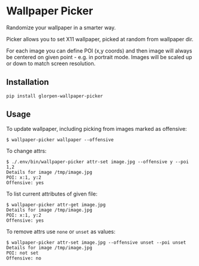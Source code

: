 # Wallpaper Picker

Randomize your wallpaper in a smarter way.

Picker allows you to set X11 wallpaper, picked at random from wallpaper dir.

For each image you can define POI (x,y coords) and then image will always be centered on given point - e.g. in portrait mode. 
Images will be scaled up or down to match screen resolution.

## Installation

```shell
pip install glorpen-wallpaper-picker
```

## Usage

To update wallpaper, including picking from images marked as offensive:

```
$ wallpaper-picker wallpaper --offensive
```

To change attrs:

```
$ ./.env/bin/wallpaper-picker attr-set image.jpg --offensive y --poi 1,2
Details for image /tmp/image.jpg
POI: x:1, y:2
Offensive: yes
```


To list current attributes of given file:

```
$ wallpaper-picker attr-get image.jpg
Details for image /tmp/image.jpg
POI: x:1, y:2
Offensive: yes
```

To remove attrs use `none` or `unset` as values:

```
$ wallpaper-picker attr-set image.jpg --offensive unset --poi unset
Details for image /tmp/image.jpg
POI: not set
Offensive: no
```

